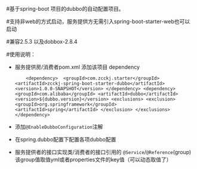 #基于spring-boot 项目的dubbo的自动配置项目。

#支持非web的方式启动，服务提供方无需引入spring-boot-starter-web也可以启动 

#兼容2.5.3  以及dobbox-2.8.4

#使用说明：
 * 服务提供房/消费者pom.xml 添加该项目 dependency
 
     `     <dependency>	
                <groupId>com.zcckj.starter</groupId>
                <artifactId>zcckj-spring-boot-starter-dubbo</artifactId>
                <version>1.0.0-SNAPSHOT</version>
             </dependency>
     		<dependency>
     			<groupId>com.alibaba</groupId>
     			<artifactId>dubbo</artifactId>
     			<version>${dubbo.version}</version>
     			<exclusions>
     				<exclusion>
     					<groupId>org.springframework</groupId>
     					<artifactId>spring</artifactId>
     				</exclusion>
     			</exclusions>
     		</dependency>
    `
 * 添加`@EnableDubboConfiguration`注解
 * 在spring.dubbo配置下配置各项dubbo配置
 * 服务提供者的接口实现类/消费者的接口引用的 `@Service`/`@Reference`(group)该group值取值yml或者properties文件的key值（可以动态取值了）